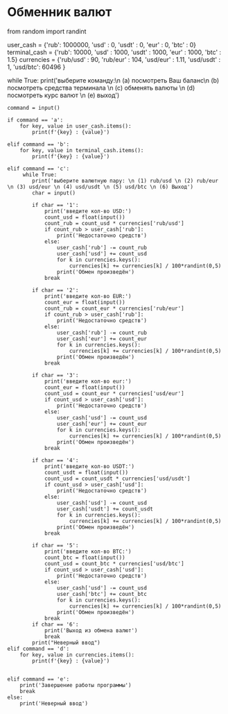 # Обменник валют


from random import randint
 


user_cash = {'rub': 1000000, 'usd' : 0, 'usdt' : 0, 'eur' : 0, 'btc' : 0}
terminal_cash = {'rub': 10000, 'usd' : 1000, 'usdt' : 1000, 'eur' : 1000, 'btc' : 1.5}
currencies = {'rub/usd' : 90, 'rub/eur' : 104, 'usd/eur' : 1.11, 'usd/usdt' : 1, 'usd/btc': 60496 }

while True:
    print('выберите команду:\n (a) посмотреть Ваш баланс\n (b) посмотреть средства терминала  \n (c) обменять валюты \n (d) посмотреть курс валют \n (e) выход')
    
    command = input()
    
    if command == 'a':
        for key, value in user_cash.items():
            print(f'{key} : {value}')
    
    elif command == 'b':
        for key, value in terminal_cash.items():
            print(f'{key} : {value}')
    
    elif command == 'c':     
         while True:
            print('выберите валютную пару: \n (1) rub/usd \n (2) rub/eur \n (3) usd/eur \n (4) usd/usdt \n (5) usd/btc \n (6) Выход')
            char = input()
            
            if char == '1':
                print('введите кол-во USD:')
                count_usd = float(input())
                count_rub = count_usd * currencies['rub/usd']
                if count_rub > user_cash['rub']:
                    print('Недостаточно средств')
                else:
                    user_cash['rub'] -= count_rub
                    user_cash['usd'] += count_usd
                    for k in currencies.keys():
                        currencies[k] += currencies[k] / 100*randint(0,5)
                    print('Обмен произведён')
                break
                
            if char == '2':
                print('введите кол-во EUR:')
                count_eur = float(input())
                count_rub = count_eur * currencies['rub/eur']
                if count_rub > user_cash['rub']:
                    print('Недостаточно средств')
                else:
                    user_cash['rub'] -= count_rub
                    user_cash['eur'] += count_eur
                    for k in currencies.keys():
                        currencies[k] += currencies[k] / 100*randint(0,5)
                    print('Обмен произведён')
                break
                
            if char == '3':
                print('введите кол-во eur:')
                count_eur = float(input())
                count_usd = count_eur * currencies['usd/eur']
                if count_usd > user_cash['usd']:
                    print('Недостаточно средств')
                else:
                    user_cash['usd'] -= count_usd
                    user_cash['eur'] += count_eur
                    for k in currencies.keys():
                        currencies[k] += currencies[k] / 100*randint(0,5)
                    print('Обмен произведён')
                break

            if char == '4':
                print('введите кол-во USDT:')
                count_usdt = float(input())
                count_usd = count_usdt * currencies['usd/usdt']
                if count_usd > user_cash['usd']:
                    print('Недостаточно средств')
                else:
                    user_cash['usd'] -= count_usd
                    user_cash['usdt'] += count_usdt
                    for k in currencies.keys():
                        currencies[k] += currencies[k] / 100*randint(0,5)
                    print('Обмен произведён')
                break

            if char == '5':
                print('введите кол-во BTC:')
                count_btc = float(input())
                count_usd = count_btc * currencies['usd/btc']
                if count_usd > user_cash['usd']:
                    print('Недостаточно средств')
                else:
                    user_cash['usd'] -= count_usd
                    user_cash['btc'] += count_btc
                    for k in currencies.keys():
                        currencies[k] += currencies[k] / 100*randint(0,5)
                    print('Обмен произведён')
                break
            if char == '6':
                print('Выход из обмена валют')
                break
            print("Неверный ввод")
    elif command == 'd':
        for key, value in currencies.items():
            print(f'{key} : {value}')                        
                

    elif command == 'e':
        print('Завершение работы программы')
        break
    else:
        print('Неверный ввод')
